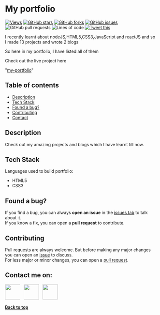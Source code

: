 # My portfolio

[![Views](https://hits.seeyoufarm.com/api/count/incr/badge.svg?url=https%3A%2F%2Fgithub.com%2Fsamyakshah3008%2FMy-portfolio&count_bg=%23000000&title_bg=%23555555&icon=github.svg&icon_color=%23E7E7E7&title=views&edge_flat=true)](https://hits.seeyoufarm.com)
[![GitHub stars](https://img.shields.io/github/stars/samyakshah3008/My-portfolio?style=flat-square)](https://github.com/samyakshah3008/My-portfolio/stargazers)
[![GitHub forks](https://img.shields.io/github/forks/samyakshah3008/My-portfolio?style=flat-square)](https://github.com/samyakshah3008/My-portfolio/network)
[![GitHub issues](https://img.shields.io/github/issues/samyakshah3008/My-portfolio?style=flat-square)](https://github.com/samyakshah3008/My-portfolio/issues)
![GitHub pull requests](https://img.shields.io/github/issues-pr/samyakshah3008/My-portfolio?color=yellow&style=flat-square)
![Lines of code](https://img.shields.io/tokei/lines/github/samyakshah3008/My-portfolio?label=total%20lines%20of%20code&style=flat-square)
[![Tweet this](https://img.shields.io/twitter/url?color=grey&label=Tweet%20this&logo=twitter&style=flat-square&url=https%3A%2F%2Fgithub.com%2Fsamyakshah3008%2FMy-portfolio)](https://twitter.com/intent/tweet?text=Woah!%20Check%20this%20out&url=https%3A%2F%2Fgithub.com%2Fsamyakshah3008%2FMy-portfolio)

I recently learnt about nodeJS,HTML5,CSS3,JavaScript and reactJS and so I made 13 projects and wrote 2 blogs 

So here in my portfolio, I have listed all of them

Check out the live project here

 "[my-portfolio](https://samyakshah-portfolio.netlify.app/)"

## Table of contents

- [Description](#description)
- [Tech Stack](#tech-stack)
- [Found a bug?](#found-a-bug)
- [Contributing](#contributing)
- [Contact](#contact)

## Description

Check out my amazing projects and blogs which I have learnt till now.



## Tech Stack

Languages used to build portfolio:

- HTML5
- CSS3

## Found a bug? 

If you find a bug, you can always **open an issue** in the [issues tab](https://github.com/samyakshah3008/My-portfolio/issues) to talk about it.<br>
If you know a fix, you can open a **pull request** to contribute.

## Contributing
Pull requests are always welcome. But before making any major changes you can open an [issue](https://github.com/samyakshah3008/My-portfolio/issues) to discuss.<br>
For less major or minor changes, you can open a [pull request](https://github.com/samyakshah3008/My-portfolio/pulls).


## Contact me on:

<p>
<a href="https://twitter.com/SamyakShah_18" target="_blank" rel="noopener noreferrer"><img src="https://img.icons8.com/plasticine/100/000000/twitter.png" width="50" /></a>
&nbsp; <a href="https://www.instagram.com/samyakshah_18/" target="_blank" rel="noopener noreferrer"><img src="https://img.icons8.com/plasticine/100/000000/instagram-new.png" width="50"/></a>
&nbsp; <a href="https://www.linkedin.com/in/samyakshah3008/" target="_blank" rel="noopener noreferrer"><img src="https://img.icons8.com/plasticine/100/000000/linkedin.png" width="50" /></a>


**[Back to top](#My-portfolio)**
